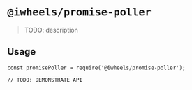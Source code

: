 # `@iwheels/promise-poller`

> TODO: description

## Usage

```
const promisePoller = require('@iwheels/promise-poller');

// TODO: DEMONSTRATE API
```
